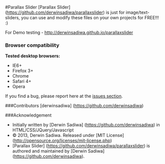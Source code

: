 #Parallax Slider</strong>
[Parallax Slider] (https://github.com/derwinsadiwa/parallaxslider) is just for image/text-sliders, you can use and modify these files on your own projects for FREE!!! :)

For Demo testing - http://derwinsadiwa.github.io/parallaxslider

### Browser compatibility

__Tested desktop browsers:__

* IE6+
* Firefox 3+
* Chrome
* Safari 4+
* Opera

If you find a bug, please report here at the [issues section](https://github.com/derwinsadiwa/parallaxslider/issues).

###Contributors
[derwinsadiwa] (https://github.com/derwinsadiwa)

###Acknowledgement
- Initially written by [Derwin Sadiwa] (https://github.com/derwinsadiwa) in HTML/CSS/JQuery/Javascript
- © 2013, Derwin Sadiwa. Released under [MIT License] (http://opensource.org/licenses/mit-license.php)
- [Parallax Slider] (https://github.com/derwinsadiwa/parallaxslider) is authored and maintained by [Derwin Sadiwa] (https://github.com/derwinsadiwa).


